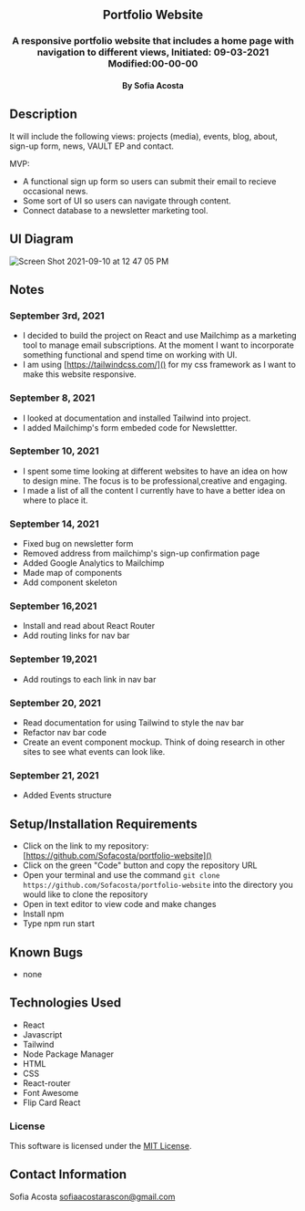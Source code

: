 <div align="center">

## Portfolio Website 

</div>

<h3 align="center">A responsive portfolio website that includes a home page with navigation to different views, Initiated: 09-03-2021 Modified:00-00-00</h3>
<h4 align="center"> By Sofia Acosta</h4>

## Description
It will include the following views: projects (media), events, blog, about, sign-up form, news, VAULT EP and contact. 

MVP: 
- A functional sign up form so users can submit their email to recieve occasional news. 
- Some sort of UI so users can navigate through content.
- Connect database to a newsletter marketing tool. 

## UI Diagram
![Screen Shot 2021-09-10 at 12 47 05 PM](https://user-images.githubusercontent.com/76922539/132920907-dbfc4bf4-185d-403f-95bb-23cf76f3a978.png)

## Notes 
### September 3rd, 2021
- I decided to build the project on React and use Mailchimp as a marketing tool to manage email subscriptions. At the moment I want to incorporate something functional and spend time on working with UI.
- I am using [https://tailwindcss.com/]() for my css framework as I want to make this website responsive.
### September 8, 2021
- I looked at documentation and installed Tailwind into project.
- I added Mailchimp's form embeded code for Newslettter. 
### September 10, 2021
- I spent some time looking at different websites to have an idea on how to design mine. The focus is to be professional,creative and engaging. 
- I made a list of all the content I currently have to have a better idea on where to place it.
### September 14, 2021
- Fixed bug on newsletter form
- Removed address from mailchimp's sign-up confirmation page
- Added Google Analytics to Mailchimp
- Made map of components
- Add component skeleton
### September 16,2021
- Install and read about React Router
- Add routing links for nav bar
### September 19,2021
- Add routings to each link in nav bar 
### September 20, 2021
- Read documentation for using Tailwind to style the nav bar
- Refactor nav bar code
- Create an event component mockup. Think of doing research in other sites to see what events can look like.
### September 21, 2021
- Added Events structure 


## Setup/Installation Requirements
- Click on the link to my repository: [https://github.com/Sofacosta/portfolio-website]()
- Click on the green "Code" button and copy the repository URL
- Open your terminal and use the command `git clone https://github.com/Sofacosta/portfolio-website` into the directory you would like to clone the repository
- Open in text editor to view code and make changes
- Install npm
- Type npm run start

## Known Bugs
- none

## Technologies Used

- React
- Javascript
- Tailwind
- Node Package Manager 
- HTML
- CSS
- React-router
- Font Awesome
- Flip Card React

### License

This software is licensed under the [MIT License](https://choosealicense.com/licenses/mit/).

## Contact Information 
Sofia Acosta sofiaacostarascon@gmail.com

